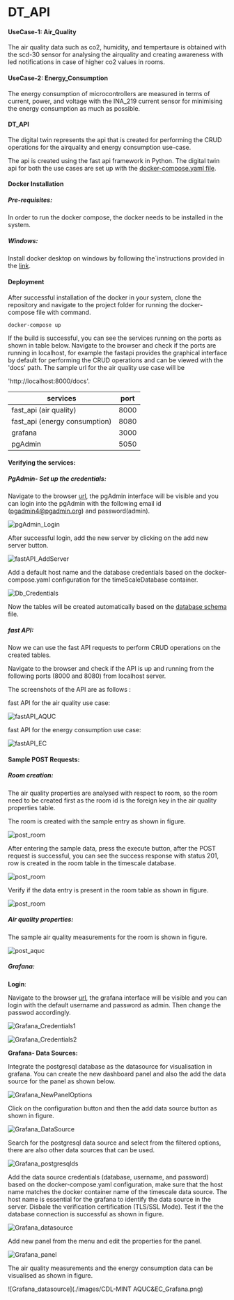 # DT_API
#### UseCase-1: Air_Quality

The air quality data such as co2, humidity, and tempertaure is obtained with the scd-30 sensor for analysing the airquality and creating awareness with led notifications in case of higher co2 values in rooms.

#### UseCase-2: Energy_Consumption

The energy consumption of microcontrollers are measured in terms of current, power, and voltage with the INA_219 current sensor for minimising the energy consumption as much as possible.

#### DT_API

The digital twin represents the api that is created for performing the CRUD operations for the airquality  and energy consumption use-case.

The api is created using the fast api framework in Python. The digital twin api for both the use cases are set up with the [docker-compose.yaml file]('https://github.com/Ramya-Jayaraman-CseJku/DT_API/blob/main/docker-compose.yaml'). 

#### Docker Installation

##### Pre-requisites:

In order to run the docker compose, the docker needs to be installed in the system.

##### Windows:

Install docker desktop on windows by following the´instructions provided in the [link]('https://docs.docker.com/desktop/install/windows-install/').

#### Deployment

After successful installation of the docker in your system, clone the repository and navigate to the project folder for running the docker-compose file with command.

`docker-compose up`

If the build is successful, you can see the services running on the ports as shown in table below. Navigate to the browser and check if the ports are running in localhost, for example the fastapi provides the graphical interface by default for performing the CRUD operations and can be viewed with the 'docs' path. The sample url for the air quality use case will be

 'http://localhost:8000/docs'.

| services                      | port |
| ----------------------------- | ---- |
| fast_api (air quality)        | 8000 |
| fast_api (energy consumption) | 8080 |
| grafana                       | 3000 |
| pgAdmin                       | 5050 |

#### Verifying the services:

##### PgAdmin- Set up the credentials:

Navigate to the browser [url](http://localhost:5050), the pgAdmin interface will be visible and you can login into the pgAdmin with the following email id (pgadmin4@pgadmin.org) and password(admin).

![pgAdmin_Login](./images/pgAdmin_Login.png)

After successful login, add the new server by clicking on the add new server button.

![fastAPI_AddServer](./images/pgAdmin_AddNewServer.png)

Add a default host name and the database credentials based on the docker-compose.yaml configuration for the timeScaleDatabase container.

![Db_Credentials](./images/serverCredentials.png)

Now the tables will be created automatically based on the [database schema](https://github.com/Ramya-Jayaraman-CseJku/DT_API/Database_Schema.sql) file.

##### fast API:

Now we can use the fast API requests to perform CRUD operations on the created tables.

Navigate to the browser and check if the API is up and running from the following ports (8000 and 8080) from localhost server.

The screenshots of the API are as follows :

fast API for the air quality use case:

![fastAPI_AQUC](./images/fastAPI_AQUC.png)

fast API for the energy consumption use case:

![fastAPI_EC](./images/fastAPI_EC.png)

#### Sample POST Requests:

##### Room creation:

The air quality properties are analysed with respect to room, so the room need to be created first as the room id is the foreign key in the air quality properties table.

The room is created with the sample entry as shown in figure.

![post_room](./images/Room_Creation.png)

After entering the sample data, press the execute button, after the POST request is successful, you can see the success response with status 201, row is created in the room table in the timescale database.

![post_room](./images/Room_Creation_Success.png)

Verify if the data entry is present in the room table as shown in figure.

![post_room](./images/VerifyData_Room_Table.png)

##### Air quality properties:

The sample air quality measurements for the room is shown in figure.

![post_aquc](./images/airQualityProperties.png) 

##### Grafana: 

**Login**:

Navigate to the browser [url](http://localhost:3000), the grafana interface will be visible and you can login with the default username and password as admin. Then change the passwod accordingly.

![Grafana_Credentials1](./images/Grafana_Login.png)

![Grafana_Credentials2](./images/Grafana_NewPswd.png)

**Grafana- Data Sources:**

Integrate the postgresql database as the datasource for visualisation in grafana. You can create the new dashboard panel and also the add the data source for the panel as shown below.

![Grafana_NewPanelOptions](./images/Grafana_NewPanelOptions.png)

Click on the configuration button and then the add data source button as shown in figure.

![Grafana_DataSource](./images/Grafana_AddDataSource.png)

Search for the postgresql data source and select from the filtered options, there are also other data sources that can be used.

![Grafana_postgresqlds](./images/Grafana_AddDataSources.png)

Add the data source credentials (database, username, and password) based on the docker-compose.yaml configuration, make sure that the host name matches the docker container name of the timescale data source. The host name is essential for the grafana to identify the data source in the server.  Disbale the verification certification (TLS/SSL Mode). Test if the the database connection is successful as shown in  figure.

![Grafana_datasource](./images/Grafana_DataSources.png)

Add new panel from the menu and edit the properties for the panel.

![Grafana_panel](./images/Grafana_AddNewPanel.png)

The air quality measurements and the energy consumption data can be visualised as shown in figure.

![Grafana_datasource](./images/CDL-MINT AQUC&EC_Grafana.png)



